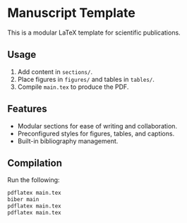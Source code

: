 # Manuscript Template

This is a modular LaTeX template for scientific publications. 

## Usage
1. Add content in `sections/`.
2. Place figures in `figures/` and tables in `tables/`.
3. Compile `main.tex` to produce the PDF.

## Features
- Modular sections for ease of writing and collaboration.
- Preconfigured styles for figures, tables, and captions.
- Built-in bibliography management.

## Compilation
Run the following:
```bash
pdflatex main.tex
biber main
pdflatex main.tex
pdflatex main.tex
